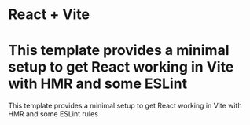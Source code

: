 # React + Vite


This template provides a minimal setup to get React working in Vite with HMR and some ESLint 
=======
This template provides a minimal setup to get React working in Vite with HMR and some ESLint rules
